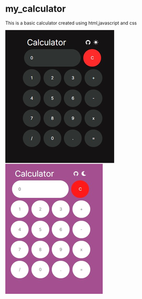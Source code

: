 # my_calculator
This is a basic calculator created using html,javascript and css


![Alt text](dark.png)
![Alt text](light.png)
